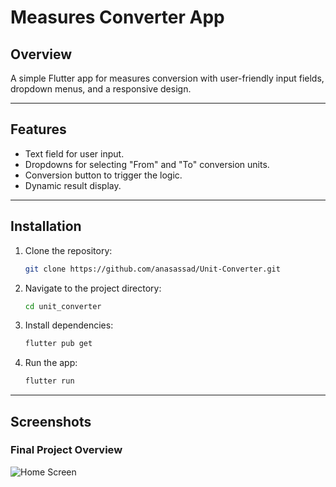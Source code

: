 # **Measures Converter App**

## **Overview**
A simple Flutter app for measures conversion with user-friendly input fields, dropdown menus, and a responsive design.

---

## **Features**
- Text field for user input.
- Dropdowns for selecting "From" and "To" conversion units.
- Conversion button to trigger the logic.
- Dynamic result display.

---

## **Installation**
1. Clone the repository:
   ```bash
   git clone https://github.com/anasassad/Unit-Converter.git
2. Navigate to the project directory:
   ```bash
   cd unit_converter
4. Install dependencies:
   ```bash
   flutter pub get
6. Run the app:
   ```bash
   flutter run
---

## **Screenshots**
### Final Project Overview
![Home Screen](unit_converter.png)
